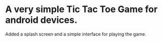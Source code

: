 # A very simple Tic Tac Toe Game for android devices.
Added a splash screen and a simple interface for playing the game.
